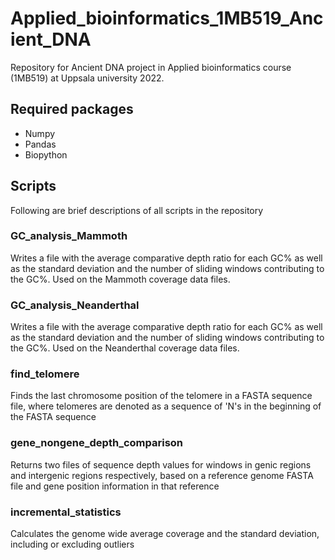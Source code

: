 # Applied_bioinformatics_1MB519_Ancient_DNA
Repository for Ancient DNA project in Applied bioinformatics course (1MB519) at Uppsala university 2022.

## Required packages
- Numpy
- Pandas
- Biopython

## Scripts
Following are brief descriptions of all scripts in the repository

### GC_analysis_Mammoth
Writes a file with the average comparative depth ratio for each GC% as well as the standard deviation and the number of sliding windows contributing to the GC%. Used on the Mammoth coverage data files.

### GC_analysis_Neanderthal
Writes a file with the average comparative depth ratio for each GC% as well as the standard deviation and the number of sliding windows contributing to the GC%. Used on the Neanderthal coverage data files.

### find_telomere
Finds the last chromosome position of the telomere in a FASTA sequence file, where telomeres are denoted as a sequence of 'N's in the beginning of the FASTA sequence

### gene_nongene_depth_comparison
Returns two files of sequence depth values for windows in genic regions and intergenic regions respectively, based on a reference genome FASTA file and gene position information in that reference

### incremental_statistics
Calculates the genome wide average coverage and the standard deviation, including or excluding outliers
